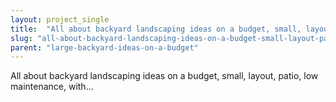 ```yaml
---
layout: project_single
title:  "All about backyard landscaping ideas on a budget, small, layout, patio, low maintenance, with…"
slug: "all-about-backyard-landscaping-ideas-on-a-budget-small-layout-patio-low-maintenance-with"
parent: "large-backyard-ideas-on-a-budget"
---
```

All about backyard landscaping ideas on a budget, small, layout, patio, low maintenance, with…